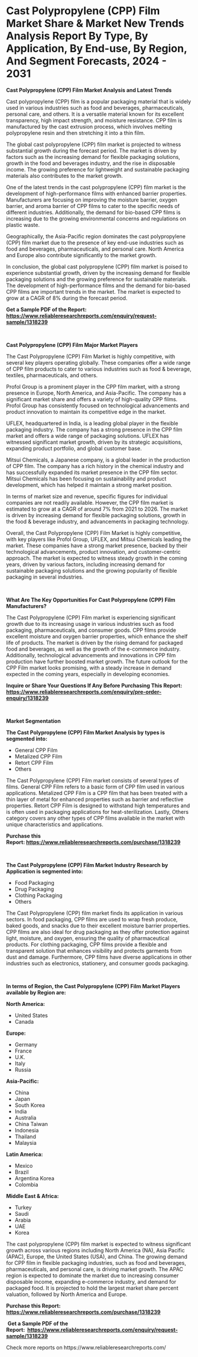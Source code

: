 <p><h1>Cast Polypropylene (CPP) Film Market Share & Market New Trends Analysis Report By Type, By Application, By End-use, By Region, And Segment Forecasts, 2024 - 2031</h1></p><p><strong>Cast Polypropylene (CPP) Film Market Analysis and Latest Trends</strong></p>
<p><p>Cast polypropylene (CPP) film is a popular packaging material that is widely used in various industries such as food and beverages, pharmaceuticals, personal care, and others. It is a versatile material known for its excellent transparency, high impact strength, and moisture resistance. CPP film is manufactured by the cast extrusion process, which involves melting polypropylene resin and then stretching it into a thin film.</p><p>The global cast polypropylene (CPP) film market is projected to witness substantial growth during the forecast period. The market is driven by factors such as the increasing demand for flexible packaging solutions, growth in the food and beverages industry, and the rise in disposable income. The growing preference for lightweight and sustainable packaging materials also contributes to the market growth.</p><p>One of the latest trends in the cast polypropylene (CPP) film market is the development of high-performance films with enhanced barrier properties. Manufacturers are focusing on improving the moisture barrier, oxygen barrier, and aroma barrier of CPP films to cater to the specific needs of different industries. Additionally, the demand for bio-based CPP films is increasing due to the growing environmental concerns and regulations on plastic waste.</p><p>Geographically, the Asia-Pacific region dominates the cast polypropylene (CPP) film market due to the presence of key end-use industries such as food and beverages, pharmaceuticals, and personal care. North America and Europe also contribute significantly to the market growth.</p><p>In conclusion, the global cast polypropylene (CPP) film market is poised to experience substantial growth, driven by the increasing demand for flexible packaging solutions and the growing preference for sustainable materials. The development of high-performance films and the demand for bio-based CPP films are important trends in the market. The market is expected to grow at a CAGR of 8% during the forecast period.</p></p>
<p><strong>Get a Sample PDF of the Report:&nbsp; <a href="https://www.reliableresearchreports.com/enquiry/request-sample/1318239">https://www.reliableresearchreports.com/enquiry/request-sample/1318239</a></strong></p>
<p>&nbsp;</p>
<p><strong>Cast Polypropylene (CPP) Film Major Market Players</strong></p>
<p><p>The Cast Polypropylene (CPP) Film Market is highly competitive, with several key players operating globally. These companies offer a wide range of CPP film products to cater to various industries such as food & beverage, textiles, pharmaceuticals, and others.</p><p>Profol Group is a prominent player in the CPP film market, with a strong presence in Europe, North America, and Asia-Pacific. The company has a significant market share and offers a variety of high-quality CPP films. Profol Group has consistently focused on technological advancements and product innovation to maintain its competitive edge in the market.</p><p>UFLEX, headquartered in India, is a leading global player in the flexible packaging industry. The company has a strong presence in the CPP film market and offers a wide range of packaging solutions. UFLEX has witnessed significant market growth, driven by its strategic acquisitions, expanding product portfolio, and global customer base.</p><p>Mitsui Chemicals, a Japanese company, is a global leader in the production of CPP film. The company has a rich history in the chemical industry and has successfully expanded its market presence in the CPP film sector. Mitsui Chemicals has been focusing on sustainability and product development, which has helped it maintain a strong market position.</p><p>In terms of market size and revenue, specific figures for individual companies are not readily available. However, the CPP film market is estimated to grow at a CAGR of around 7% from 2021 to 2026. The market is driven by increasing demand for flexible packaging solutions, growth in the food & beverage industry, and advancements in packaging technology.</p><p>Overall, the Cast Polypropylene (CPP) Film Market is highly competitive, with key players like Profol Group, UFLEX, and Mitsui Chemicals leading the market. These companies have a strong market presence, backed by their technological advancements, product innovation, and customer-centric approach. The market is expected to witness steady growth in the coming years, driven by various factors, including increasing demand for sustainable packaging solutions and the growing popularity of flexible packaging in several industries.</p></p>
<p>&nbsp;</p>
<p><strong>What Are The Key Opportunities For Cast Polypropylene (CPP) Film Manufacturers?</strong></p>
<p><p>The Cast Polypropylene (CPP) Film market is experiencing significant growth due to its increasing usage in various industries such as food packaging, pharmaceuticals, and consumer goods. CPP films provide excellent moisture and oxygen barrier properties, which enhance the shelf life of products. The market is driven by the rising demand for packaged food and beverages, as well as the growth of the e-commerce industry. Additionally, technological advancements and innovations in CPP film production have further boosted market growth. The future outlook for the CPP Film market looks promising, with a steady increase in demand expected in the coming years, especially in developing economies.</p></p>
<p><strong>Inquire or Share Your Questions If Any Before Purchasing This Report: <a href="https://www.reliableresearchreports.com/enquiry/pre-order-enquiry/1318239">https://www.reliableresearchreports.com/enquiry/pre-order-enquiry/1318239</a></strong></p>
<p>&nbsp;</p>
<p><strong>Market Segmentation</strong></p>
<p><strong>The Cast Polypropylene (CPP) Film Market Analysis by types is segmented into:</strong></p>
<p><ul><li>General CPP Film</li><li>Metalized CPP Film</li><li>Retort CPP Film</li><li>Others</li></ul></p>
<p><p>The Cast Polypropylene (CPP) Film market consists of several types of films. General CPP Film refers to a basic form of CPP film used in various applications. Metalized CPP Film is a CPP film that has been treated with a thin layer of metal for enhanced properties such as barrier and reflective properties. Retort CPP Film is designed to withstand high temperatures and is often used in packaging applications for heat-sterilization. Lastly, Others category covers any other types of CPP films available in the market with unique characteristics and applications.</p></p>
<p><strong>Purchase this Report:&nbsp;<a href="https://www.reliableresearchreports.com/purchase/1318239">https://www.reliableresearchreports.com/purchase/1318239</a></strong></p>
<p>&nbsp;</p>
<p><strong>The Cast Polypropylene (CPP) Film Market Industry Research by Application is segmented into:</strong></p>
<p><ul><li>Food Packaging</li><li>Drug Packaging</li><li>Clothing Packaging</li><li>Others</li></ul></p>
<p><p>The Cast Polypropylene (CPP) film market finds its application in various sectors. In food packaging, CPP films are used to wrap fresh produce, baked goods, and snacks due to their excellent moisture barrier properties. CPP films are also ideal for drug packaging as they offer protection against light, moisture, and oxygen, ensuring the quality of pharmaceutical products. For clothing packaging, CPP films provide a flexible and transparent solution that enhances visibility and protects garments from dust and damage. Furthermore, CPP films have diverse applications in other industries such as electronics, stationery, and consumer goods packaging.</p></p>
<p>&nbsp;</p>
<p><strong>In terms of Region, the Cast Polypropylene (CPP) Film Market Players available by Region are:</strong></p>
<p>
    <p> <strong> North America: </strong>
        <ul>
            <li>United States</li>
            <li>Canada</li>
        </ul>
        </p> 
    <p> <strong> Europe: </strong>
        <ul>
            <li>Germany</li>
            <li>France</li>
            <li>U.K.</li>
            <li>Italy</li>
            <li>Russia</li>
        </ul>
        </p> 
    <p> <strong> Asia-Pacific: </strong>
        <ul>
            <li>China</li>
            <li>Japan</li>
            <li>South Korea</li>
            <li>India</li>
            <li>Australia</li>
            <li>China Taiwan</li>
            <li>Indonesia</li>
            <li>Thailand</li>
            <li>Malaysia</li>
        </ul>
        </p> 
    <p> <strong> Latin America: </strong>
        <ul>
            <li>Mexico</li>
            <li>Brazil</li>
            <li>Argentina Korea</li>
            <li>Colombia</li>
        </ul>
        </p> 
    <p> <strong> Middle East & Africa: </strong>
        <ul>
            <li>Turkey</li>
            <li>Saudi</li>
            <li>Arabia</li>
            <li>UAE</li>
            <li>Korea</li>
        </ul>
    </p>
    </p>
<p><p>The cast polypropylene (CPP) film market is expected to witness significant growth across various regions including North America (NA), Asia Pacific (APAC), Europe, the United States (USA), and China. The growing demand for CPP film in flexible packaging industries, such as food and beverages, pharmaceuticals, and personal care, is driving market growth. The APAC region is expected to dominate the market due to increasing consumer disposable income, expanding e-commerce industry, and demand for packaged food. It is projected to hold the largest market share percent valuation, followed by North America and Europe.</p></p>
<p><strong>Purchase this Report: <a href="https://www.reliableresearchreports.com/purchase/1318239">https://www.reliableresearchreports.com/purchase/1318239</a></strong></p>
<p>&nbsp;<strong>Get a Sample PDF of the Report:&nbsp;&nbsp;<a href="https://www.reliableresearchreports.com/enquiry/request-sample/1318239">https://www.reliableresearchreports.com/enquiry/request-sample/1318239</a></strong></p>
<p><strong></strong></p>
<p>Check more reports on https://www.reliableresearchreports.com/</p>
